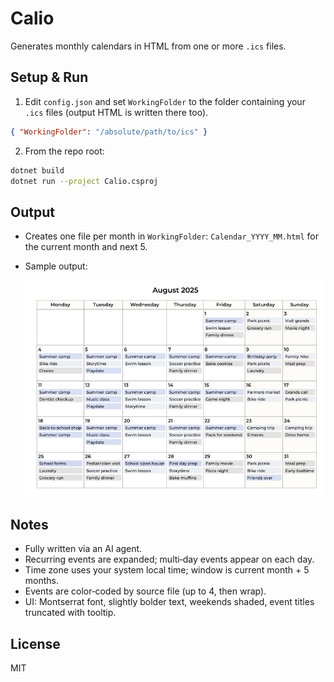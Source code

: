 # Calio

Generates monthly calendars in HTML from one or more `.ics` files.

## Setup & Run
1) Edit `config.json` and set `WorkingFolder` to the folder containing your `.ics` files (output HTML is written there too).

```json
{ "WorkingFolder": "/absolute/path/to/ics" }
```

2) From the repo root:

```bash
dotnet build
dotnet run --project Calio.csproj
```

## Output
- Creates one file per month in `WorkingFolder`: `Calendar_YYYY_MM.html` for the current month and next 5.
 - Sample output:

	 ![Sample calendar](Sample.png)

## Notes
- Fully written via an AI agent.
- Recurring events are expanded; multi‑day events appear on each day.
- Time zone uses your system local time; window is current month + 5 months.
- Events are color‑coded by source file (up to 4, then wrap).
- UI: Montserrat font, slightly bolder text, weekends shaded, event titles truncated with tooltip.

## License
MIT
